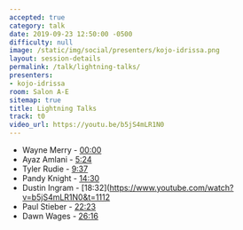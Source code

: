 ```yaml
---
accepted: true
category: talk
date: 2019-09-23 12:50:00 -0500
difficulty: null
image: /static/img/social/presenters/kojo-idrissa.png
layout: session-details
permalink: /talk/lightning-talks/
presenters:
- kojo-idrissa
room: Salon A-E
sitemap: true
title: Lightning Talks
track: t0
video_url: https://youtu.be/b5jS4mLR1N0
---
```


- Wayne Merry - [00:00](https://www.youtube.com/watch?v=b5jS4mLR1N0&t=0)
- Ayaz Amlani - [5:24](https://www.youtube.com/watch?v=b5jS4mLR1N0&t=324)
- Tyler Rudie - [9:37](https://www.youtube.com/watch?v=b5jS4mLR1N0&t=577])
- Pandy Knight - [14:30](https://www.youtube.com/watch?v=b5jS4mLR1N0&t=870)
- Dustin Ingram - [18:32](https://www.youtube.com/watch?v=b5jS4mLR1N0&t=1112
- Paul Stieber - [22:23](https://www.youtube.com/watch?v=b5jS4mLR1N0&t=1343)
- Dawn Wages - [26:16](https://www.youtube.com/watch?v=b5jS4mLR1N0&t=1576)
